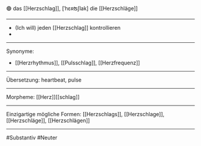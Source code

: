 🟢 das [[Herzschlag]], [ˈhɛʀʦʃlak]
die [[Herzschläge]]


---
- (Ich will) jeden [[Herzschlag]] kontrollieren  
- 

---
Synonyme:
- [[Herzrhythmus]], [[Pulsschlag]], [[Herzfrequenz]]

---
Übersetzung: heartbeat, pulse

---
Morpheme:
[[Herz]][[schlag]]

---
Einzigartige mögliche Formen: [[Herzschlags]], [[Herzschlage]], [[Herzschläge]], [[Herzschlägen]]

---
#Substantiv #Neuter